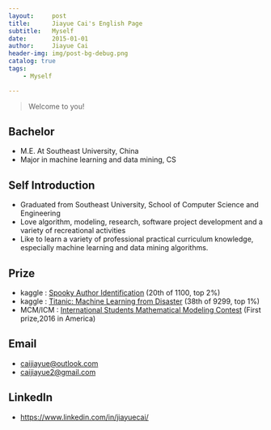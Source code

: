 ```yaml
---
layout:     post
title:      Jiayue Cai's English Page
subtitle:   Myself
date:       2015-01-01
author:     Jiayue Cai
header-img: img/post-bg-debug.png
catalog: true
tags:
    - Myself

---
```



>Welcome to you! 

## Bachelor

- M.E. At Southeast University, China
- Major in machine learning and data mining, CS

## Self Introduction

- Graduated from Southeast University, School of Computer Science and Engineering
- Love algorithm, modeling, research, software project development and a variety of recreational activities
- Like to learn a variety of professional practical curriculum knowledge, especially machine learning and data mining algorithms.

## Prize

- kaggle : [Spooky Author Identification](https://www.kaggle.com/c/spooky-author-identification) (20th of 1100, top 2%)
- kaggle : [Titanic: Machine Learning from Disaster](https://www.kaggle.com/c/titanic) (38th of 9299, top 1%)
- MCM/ICM : [International Students Mathematical Modeling Contest](https://www.comap.com/undergraduate/contests/) (First prize,2016 in America)

## Email

- caijiayue@outlook.com
- caijiayue2@gmail.com

## LinkedIn

- https://www.linkedin.com/in/jiayuecai/